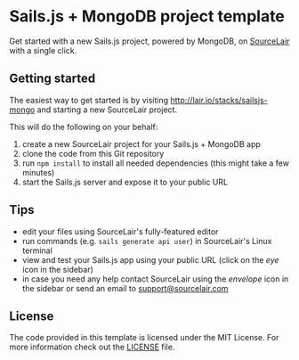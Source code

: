 # Sails.js + MongoDB project template

Get started with a new Sails.js project, powered by MongoDB, on [SourceLair](https://www.sourcelair.com/home) with a single click.

## Getting started

The easiest way to get started is by visiting http://lair.io/stacks/sailsjs-mongo and starting a new SourceLair project.

This will do the following on your behalf:

1. create a new SourceLair project for your Sails.js + MongoDB app
2. clone the code from this Git repository
3. run `npm install` to install all needed dependencies (this might take a few minutes)
4. start the Sails.js server and expose it to your public URL

## Tips

- edit your files using SourceLair's fully-featured editor
- run commands (e.g. `sails generate api user`) in SourceLair's Linux terminal
- view and test your Sails.js app using your public URL (click on the _eye_ icon in the sidebar)
- in case you need any help contact SourceLair using the _envelope_ icon in the sidebar or send an email to [support@sourcelair.com](mailto:support@sourcelair.com)

## License

The code provided in this template is licensed under the MIT License. For more information check out the [LICENSE](LICENSE) file.
